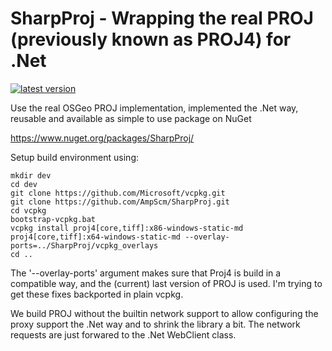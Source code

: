 # SharpProj - Wrapping the real PROJ (previously known as PROJ4) for .Net

[![latest version](https://img.shields.io/nuget/v/SharpProj)](https://www.nuget.org/packages/SharpProj)


Use the real OSGeo PROJ implementation, implemented the .Net way, reusable and available as simple to use package on NuGet

https://www.nuget.org/packages/SharpProj/


Setup build environment using:

    mkdir dev
    cd dev
    git clone https://github.com/Microsoft/vcpkg.git
    git clone https://github.com/AmpScm/SharpProj.git
    cd vcpkg
    bootstrap-vcpkg.bat
    vcpkg install proj4[core,tiff]:x86-windows-static-md proj4[core,tiff]:x64-windows-static-md --overlay-ports=../SharpProj/vcpkg_overlays
    cd ..
    

The '--overlay-ports' argument makes sure that Proj4 is build in a compatible way, and the (current) last
version of PROJ is used. I'm trying to get these fixes backported in plain vcpkg.

We build PROJ without the builtin network support to allow configuring the proxy support the .Net way and to
shrink the library a bit. The network requests are just forwared to the .Net WebClient class.
